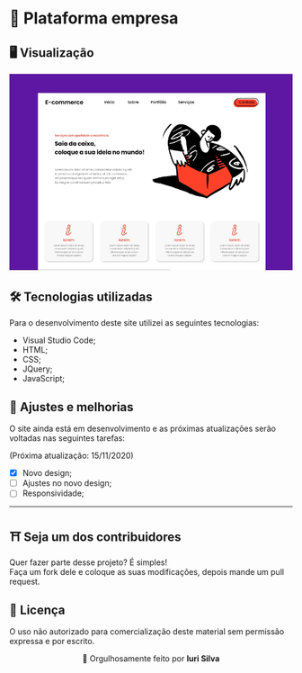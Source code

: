 # 🛒 Plataforma empresa<br>

## 🖥 Visualização
![Resultado final do projeto](image/resultado.png)

## 🛠 Tecnologias utilizadas
Para o desenvolvimento deste site utilizei as seguintes tecnologias:
- Visual Studio Code;
- HTML;
- CSS;
- JQuery;
- JavaScript;

## 📌 Ajustes e melhorias
O site ainda está em desenvolvimento e as próximas atualizações serão voltadas nas seguintes tarefas:

(Próxima atualização: 15/11/2020)

- [x] Novo design;
- [ ] Ajustes no novo design;
- [ ] Responsividade;

---


## ⛩ Seja um dos contribuidores<br>
Quer fazer parte desse projeto? É simples!<br>
Faça um fork dele e coloque as suas modificações, depois mande um pull request.<br>

## 📝 Licença<br>
O uso não autorizado para comercialização deste material sem permissão expressa e por escrito.<br>

<p align= center>
🏰 Orgulhosamente feito por <strong>Iuri Silva</strong>
</p>
